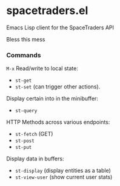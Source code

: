 # spacetraders.el
Emacs Lisp client for the SpaceTraders API

Bless this mess

### Commands
`M-x`
Read/write to local state:
- `st-get`
- `st-set` (can trigger other actions).

Display certain into in the minibuffer:
- `st-query`


HTTP Methods across various endpoints:
- `st-fetch` (GET)
- `st-post`
- `st-put`


Display data in buffers:
- `st-display` (display entities as a table)
- `st-view-user` (show current user stats)
